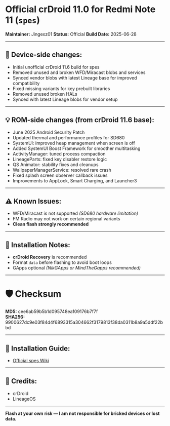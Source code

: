# Official crDroid 11.0 for Redmi Note 11 (`spes`)

**Maintainer:** Jingexz01
**Status:** Official
**Build Date:** 2025-06-28

---

## 📱 Device-side changes:

* Initial unofficial crDroid 11.6 build for spes
* Removed unused and broken WFD/Miracast blobs and services
* Synced vendor blobs with latest Lineage base for improved compatibility
* Fixed missing variants for key prebuilt libraries
* Removed unused broken HALs
* Synced with latest Lineage blobs for vendor setup

---

## 💡 ROM-side changes (from crDroid 11.6 base):

* June 2025 Android Security Patch
* Updated thermal and performance profiles for SD680
* SystemUI: improved heap management when screen is off
* Added SystemUI Boost Framework for smoother multitasking
* ActivityManager: tuned process compaction
* LineageParts: fixed key disabler restore logic
* QS Animator: stability fixes and cleanups
* WallpaperManagerService: resolved rare crash
* Fixed splash screen observer callback issues
* Improvements to AppLock, Smart Charging, and Launcher3

---

## ⚠️ Known Issues:

* WFD/Miracast is not supported *(SD680 hardware limitation)*
* FM Radio may not work on certain regional variants
* **Clean flash strongly recommended**

---

## 🔧 Installation Notes:

* **crDroid Recovery** is recommended
* Format `data` before flashing to avoid boot loops
* GApps optional *(NikGApps or MindTheGapps recommended)*

---

# 🛡 Checksum
**MD5:** cee6ab59b5b1d095748ea109176b7f7f\
**SHA256:** 9900627dc9e03f84d4f6893315a304662f3179813f38da0311b8a9a5ddf22bbd 

---

## 📲 Installation Guide:

* [Official spes Wiki](https://github.com/Jingexz01/Unoffical_Redmi_Note_11_crDroid/wiki)

---

## 👤 Credits:

* crDroid
* LineageOS

---

**Flash at your own risk — I am not responsible for bricked devices or lost data.**
